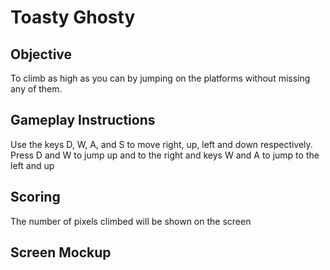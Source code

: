 # Toasty Ghosty
## Objective 
To climb as high as you can by jumping on the platforms
without missing any of them. 
## Gameplay Instructions
Use the keys D, W, A, and S to move right, up, 
left and down respectively. Press D and W to jump
up and to the right and keys W and A to jump to
the left and up
## Scoring 
The number of pixels climbed will be shown on the screen
## Screen Mockup
